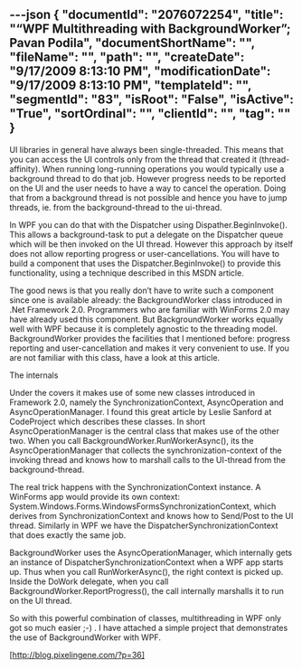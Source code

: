 ---json
{
  "documentId": "2076072254",
  "title": "“WPF Multithreading with BackgroundWorker”; Pavan Podila",
  "documentShortName": "",
  "fileName": "",
  "path": "",
  "createDate": "9/17/2009 8:13:10 PM",
  "modificationDate": "9/17/2009 8:13:10 PM",
  "templateId": "",
  "segmentId": "83",
  "isRoot": "False",
  "isActive": "True",
  "sortOrdinal": "",
  "clientId": "",
  "tag": ""
}
---

UI libraries in general have always been single-threaded. This means that you can access the UI controls only from the thread that created it (thread-affinity). When running long-running operations you would typically use a background thread to do that job. However progress needs to be reported on the UI and the user needs to have a way to cancel the operation. Doing that from a background thread is not possible and hence you have to jump threads, ie. from the  background-thread to the ui-thread.

In WPF you can do that with the Dispatcher using Dispather.BeginInvoke(). This allows a background-task to put a delegate on the Dispatcher queue which will be then invoked on the UI thread. However this approach by itself does not allow reporting progress or user-cancellations. You will have to build a component that uses the Dispatcher.BeginInvoke() to provide this functionality, using a technique described in this MSDN article.

The good news is that you really don’t have to write such a component since one is available already: the BackgroundWorker class introduced in .Net Framework 2.0. Programmers who are familiar with WinForms 2.0 may have already used this component. But BackgroundWorker works equally well with WPF because it is completely agnostic to the threading model. BackgroundWorker provides the facilities that I mentioned  before: progress reporting and user-cancellation and makes it very convenient to use. If you are not familiar with this class, have a look at this article.

The internals

Under the covers it makes use of some new classes introduced in Framework 2.0, namely the SynchronizationContext, AsyncOperation and  AsyncOperationManager. I found this great article by Leslie Sanford at CodeProject which describes these classes. In short AsyncOperationManager is the central class that makes use of the other two. When you call BackgroundWorker.RunWorkerAsync(), its the AsyncOperationManager that collects the synchronization-context of the invoking thread and knows how to marshall calls to the UI-thread from the background-thread.

The real trick happens with the SynchronizationContext instance. A WinForms app would provide its own context: System.Windows.Forms.WindowsFormsSynchronizationContext, which derives from SynchronizationContext and knows how to Send/Post to the UI thread. Similarly in WPF we have the DispatcherSynchronizationContext that does exactly the same job.

BackgroundWorker uses the AsyncOperationManager, which internally gets an instance of DispatcherSynchronizationContext when a WPF app starts up. Thus when you call RunWorkerAsync(), the right context is picked up. Inside the DoWork delegate, when you call BackgroundWorker.ReportProgress(), the call internally marshalls it to run on the UI thread.

So with this powerful combination of classes, multithreading in WPF only got so much easier ;-) . I have attached a simple project that demonstrates the use of BackgroundWorker with WPF.

[http://blog.pixelingene.com/?p=36]
